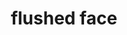 ---
layout: smileys&emotion
title: flushed face
emoji: flushed_face
permalink: 😳.html
image: assets/img/3moji/flushed_face.png
---